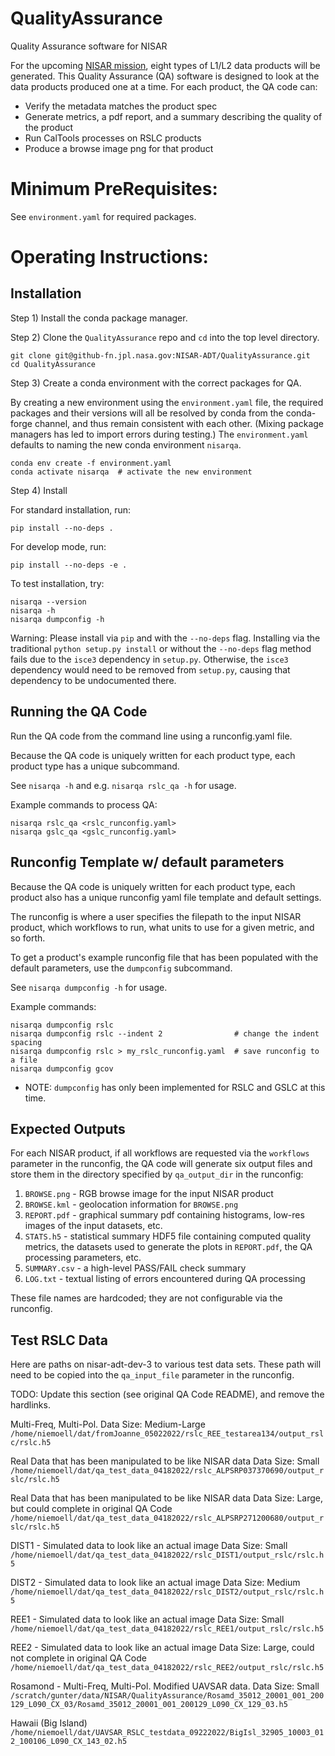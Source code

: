 # QualityAssurance
Quality Assurance software for NISAR

For the upcoming [NISAR mission](https://nisar.jpl.nasa.gov/),
eight types of L1/L2 data products will be generated.
This Quality Assurance (QA) software is designed to look at the data products
produced one at a time. For each product, the QA code can:
- Verify the metadata matches the product spec
- Generate metrics, a pdf report, and a summary describing the quality of the product
- Run CalTools processes on RSLC products
- Produce a browse image png for that product

# Minimum PreRequisites:
See `environment.yaml` for required packages.

# Operating Instructions:

## Installation

Step 1) Install the conda package manager.

Step 2) Clone the `QualityAssurance` repo and `cd` into the top level directory.
```
git clone git@github-fn.jpl.nasa.gov:NISAR-ADT/QualityAssurance.git
cd QualityAssurance
```

Step 3) Create a conda environment with the correct packages for QA.

By creating a new environment using the `environment.yaml` file, the required 
packages and their versions will all be resolved by conda from the conda-forge 
channel, and thus remain consistent with each other. (Mixing package managers 
has led to import errors during testing.) The `environment.yaml` defaults to 
naming the new conda environment `nisarqa`.
```
conda env create -f environment.yaml
conda activate nisarqa  # activate the new environment
```

Step 4) Install

For standard installation, run:
```
pip install --no-deps .
```

For develop mode, run:
```
pip install --no-deps -e .
```

To test installation, try:
```
nisarqa --version
nisarqa -h
nisarqa dumpconfig -h
```

Warning: Please install via `pip` and with the `--no-deps` flag. Installing
via the traditional `python setup.py install` or without the `--no-deps` flag
method fails due to the `isce3` dependency in `setup.py`.
Otherwise, the `isce3` dependency would need to be removed from `setup.py`,
causing that dependency to be undocumented there.

## Running the QA Code

Run the QA code from the command line using a runconfig.yaml file.

Because the QA code is uniquely written for each product type, each product
type has a unique subcommand.

See `nisarqa -h` and e.g. `nisarqa rslc_qa -h` for usage.

Example commands to process QA:
```
nisarqa rslc_qa <rslc_runconfig.yaml>
nisarqa gslc_qa <gslc_runconfig.yaml>
```

## Runconfig Template w/ default parameters
Because the QA code is uniquely written for each product type, each product
also has a unique runconfig yaml file template and default settings.

The runconfig is where a user specifies the filepath to the input NISAR product,
which workflows to run, what units to use for a given metric, and so forth.

To get a product's example runconfig file that has been populated with
the default parameters, use the `dumpconfig` subcommand.

See `nisarqa dumpconfig -h` for usage.

Example commands:
```
nisarqa dumpconfig rslc
nisarqa dumpconfig rslc --indent 2                # change the indent spacing
nisarqa dumpconfig rslc > my_rslc_runconfig.yaml  # save runconfig to a file
nisarqa dumpconfig gcov
```

- NOTE: `dumpconfig` has only been implemented for RSLC and GSLC at this time.


## Expected Outputs

For each NISAR product, if all workflows are requested via the `workflows`
parameter in the runconfig, the QA code will generate six output files
and store them in the directory specified by `qa_output_dir` in the runconfig:

1) `BROWSE.png` - RGB browse image for the input NISAR product
2) `BROWSE.kml` - geolocation information for `BROWSE.png`
3) `REPORT.pdf` - graphical summary pdf containing histograms,
                  low-res images of the input datasets, etc.
4) `STATS.h5` - statistical summary HDF5 file containing computed quality
                metrics, the datasets used to generate the plots in 
                `REPORT.pdf`, the QA processing parameters, etc.
5) `SUMMARY.csv` - a high-level PASS/FAIL check summary
6) `LOG.txt` - textual listing of errors encountered during QA processing

These file names are hardcoded; they are not configurable via the
runconfig.


## Test RSLC Data
Here are paths on nisar-adt-dev-3 to various test data sets.
These path will need to be copied into the `qa_input_file` parameter in
the runconfig.

TODO: Update this section (see original QA Code README), and remove the hardlinks.

Multi-Freq, Multi-Pol.
Data Size: Medium-Large
`/home/niemoell/dat/fromJoanne_05022022/rslc_REE_testarea134/output_rslc/rslc.h5`

Real Data that has been manipulated to be like NISAR data
Data Size: Small
`/home/niemoell/dat/qa_test_data_04182022/rslc_ALPSRP037370690/output_rslc/rslc.h5`

Real Data that has been manipulated to be like NISAR data
Data Size: Large, but could complete in original QA Code
`/home/niemoell/dat/qa_test_data_04182022/rslc_ALPSRP271200680/output_rslc/rslc.h5`

DIST1 - Simulated data to look like an actual image
Data Size: Small
`/home/niemoell/dat/qa_test_data_04182022/rslc_DIST1/output_rslc/rslc.h5`

DIST2 - Simulated data to look like an actual image
Data Size: Medium
`/home/niemoell/dat/qa_test_data_04182022/rslc_DIST2/output_rslc/rslc.h5`

REE1 - Simulated data to look like an actual image
Data Size: Small
`/home/niemoell/dat/qa_test_data_04182022/rslc_REE1/output_rslc/rslc.h5`

REE2 - Simulated data to look like an actual image
Data Size: Large, could not complete in original QA Code
`/home/niemoell/dat/qa_test_data_04182022/rslc_REE2/output_rslc/rslc.h5`

Rosamond - Multi-Freq, Multi-Pol. Modified UAVSAR data.
Data Size: Small
`/scratch/gunter/data/NISAR/QualityAssurance/Rosamd_35012_20001_001_200129_L090_CX_03/Rosamd_35012_20001_001_200129_L090_CX_129_03.h5`

Hawaii (Big Island)
`/home/niemoell/dat/UAVSAR_RSLC_testdata_09222022/BigIsl_32905_10003_012_100106_L090_CX_143_02.h5`
